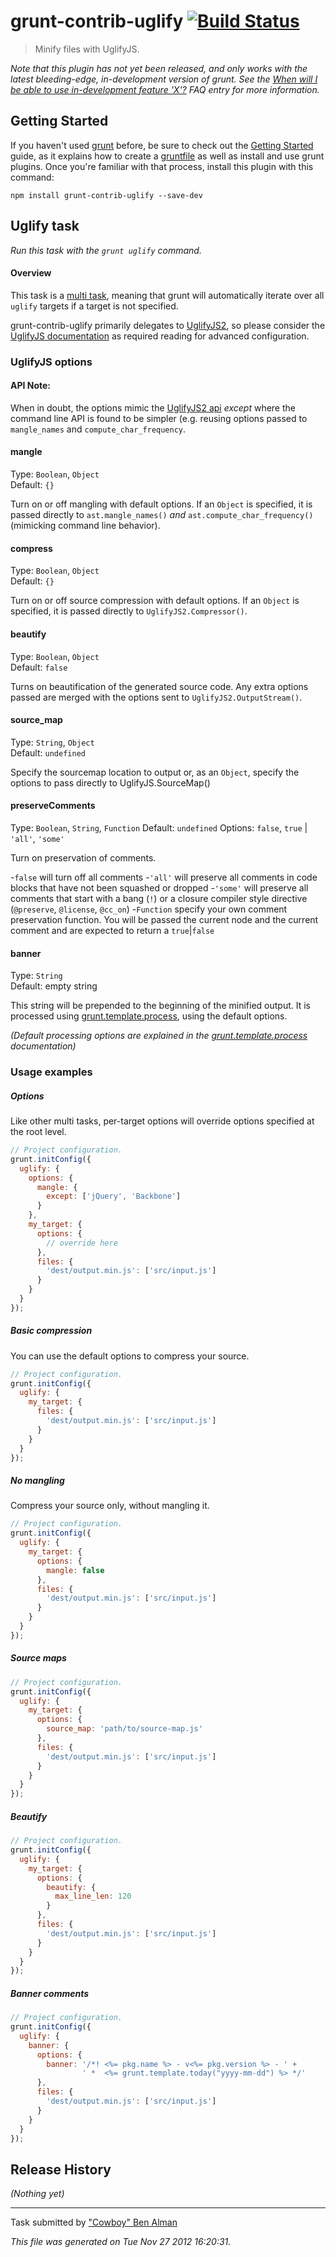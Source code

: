 # grunt-contrib-uglify [![Build Status](https://secure.travis-ci.org/gruntjs/grunt-contrib-uglify.png?branch=master)](http://travis-ci.org/gruntjs/grunt-contrib-uglify)

> Minify files with UglifyJS.

_Note that this plugin has not yet been released, and only works with the latest bleeding-edge, in-development version of grunt. See the [When will I be able to use in-development feature 'X'?](https://github.com/gruntjs/grunt/blob/devel/docs/faq.md#when-will-i-be-able-to-use-in-development-feature-x) FAQ entry for more information._

## Getting Started
If you haven't used [grunt][] before, be sure to check out the [Getting Started][] guide, as it explains how to create a [gruntfile][Getting Started] as well as install and use grunt plugins. Once you're familiar with that process, install this plugin with this command:

```shell
npm install grunt-contrib-uglify --save-dev
```

[grunt]: http://gruntjs.com/
[Getting Started]: https://github.com/gruntjs/grunt/blob/devel/docs/getting_started.md


## Uglify task
_Run this task with the `grunt uglify` command._

#### Overview

This task is a [multi task](types_of_tasks.md), meaning that grunt will automatically iterate over all `uglify` targets if a target is not specified.

grunt-contrib-uglify primarily delegates to [UglifyJS2](https://github.com/mishoo/UglifyJS2), so please consider the [UglifyJS documentation](http://lisperator.net/uglifyjs/) as required reading for advanced configuration.
### UglifyJS options

#### API Note:

When in doubt, the options mimic the [UglifyJS2 api](http://lisperator.net/uglifyjs/) *except* where the command line API is found to be simpler (e.g. reusing options passed to `mangle_names` and `compute_char_frequency`.

#### mangle
Type: `Boolean`, `Object`  
Default: `{}`

Turn on or off mangling with default options. If an `Object` is specified, it is passed directly to `ast.mangle_names()` *and* `ast.compute_char_frequency()` (mimicking command line behavior).

#### compress
Type: `Boolean`, `Object`  
Default: `{}`

Turn on or off source compression with default options. If an `Object` is specified, it is passed directly to `UglifyJS2.Compressor()`.

#### beautify
Type: `Boolean`, `Object`  
Default: `false`

Turns on beautification of the generated source code. Any extra options passed are merged with the options sent to `UglifyJS2.OutputStream()`.

#### source_map
Type: `String`, `Object`  
Default: `undefined`

Specify the sourcemap location to output or, as an `Object`, specify the options to pass directly to UglifyJS.SourceMap()

#### preserveComments
Type: `Boolean`, `String`, `Function`
Default: `undefined`
Options: `false`, `true` | `'all'`, `'some'`

Turn on preservation of comments.

-`false` will turn off all comments
-`'all'` will preserve all comments in code blocks that have not been squashed or dropped
-`'some'` will preserve all comments that start with a bang (`!`) or a closure compiler style directive (`@preserve`, `@license`, `@cc_on`)
-`Function` specify your own comment preservation function. You will be passed the current node and the current comment and are expected to return a `true`|`false`

#### banner
Type: `String`  
Default: empty string

This string will be prepended to the beginning of the minified output. It is processed using [grunt.template.process][], using the default options.

_(Default processing options are explained in the [grunt.template.process][] documentation)_

[grunt.template.process]: https://github.com/gruntjs/grunt/blob/devel/docs/api_template.md#grunttemplateprocess

### Usage examples

##### Options
Like other multi tasks, per-target options will override options specified at the root level.

```js
// Project configuration.
grunt.initConfig({
  uglify: {
    options: {
      mangle: {
        except: ['jQuery', 'Backbone']
      }
    },
    my_target: {
      options: {
        // override here
      },
      files: {
        'dest/output.min.js': ['src/input.js']
      }
    }
  }
});
```

##### Basic compression
You can use the default options to compress your source.

```js
// Project configuration.
grunt.initConfig({
  uglify: {
    my_target: {
      files: {
        'dest/output.min.js': ['src/input.js']
      }
    }
  }
});
```

##### No mangling
Compress your source only, without mangling it.

```js
// Project configuration.
grunt.initConfig({
  uglify: {
    my_target: {
      options: {
        mangle: false
      },
      files: {
        'dest/output.min.js': ['src/input.js']
      }
    }
  }
});
```

##### Source maps

```js
// Project configuration.
grunt.initConfig({
  uglify: {
    my_target: {
      options: {
        source_map: 'path/to/source-map.js'
      },
      files: {
        'dest/output.min.js': ['src/input.js']
      }
    }
  }
});
```

##### Beautify

```js
// Project configuration.
grunt.initConfig({
  uglify: {
    my_target: {
      options: {
        beautify: {
          max_line_len: 120
        }
      },
      files: {
        'dest/output.min.js': ['src/input.js']
      }
    }
  }
});
```

##### Banner comments

```js
// Project configuration.
grunt.initConfig({
  uglify: {
    banner: {
      options: {
        banner: '/*! <%= pkg.name %> - v<%= pkg.version %> - ' +
                ' *  <%= grunt.template.today("yyyy-mm-dd") %> */'
      },
      files: {
        'dest/output.min.js': ['src/input.js']
      }
    }
  }
});
```


## Release History

_(Nothing yet)_


---

Task submitted by ["Cowboy" Ben Alman](http://benalman.com)

*This file was generated on Tue Nov 27 2012 16:20:31.*
